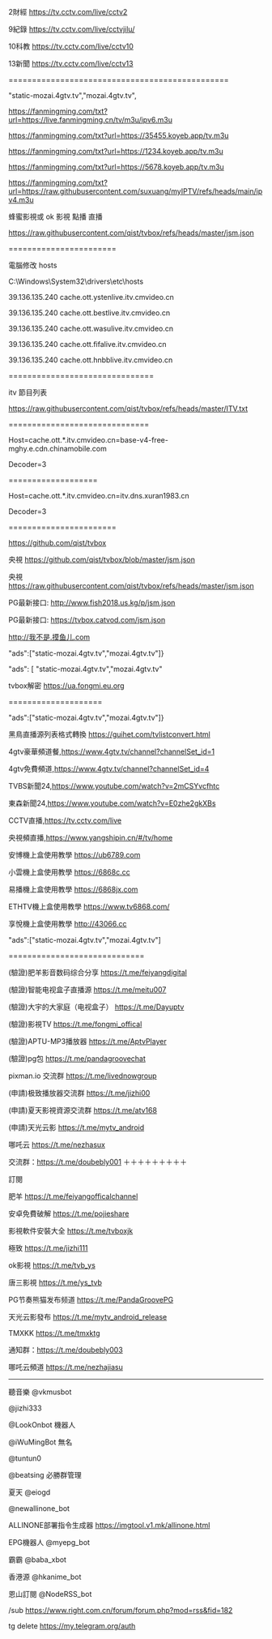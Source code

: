 2財經  https://tv.cctv.com/live/cctv2

9紀錄  https://tv.cctv.com/live/cctvjilu/

10科教  https://tv.cctv.com/live/cctv10

13新聞  https://tv.cctv.com/live/cctv13

===============================================

"static-mozai.4gtv.tv","mozai.4gtv.tv",

https://fanmingming.com/txt?url=https://live.fanmingming.cn/tv/m3u/ipv6.m3u

https://fanmingming.com/txt?url=https://35455.koyeb.app/tv.m3u

https://fanmingming.com/txt?url=https://1234.koyeb.app/tv.m3u

https://fanmingming.com/txt?url=https://5678.koyeb.app/tv.m3u

https://fanmingming.com/txt?url=https://raw.githubusercontent.com/suxuang/myIPTV/refs/heads/main/ipv4.m3u


蜂蜜影視或 ok 影視 點播 直播

https://raw.githubusercontent.com/qist/tvbox/refs/heads/master/jsm.json

=======================

電腦修改 hosts

C:\Windows\System32\drivers\etc\hosts

39.136.135.240 cache.ott.ystenlive.itv.cmvideo.cn


39.136.135.240 cache.ott.bestlive.itv.cmvideo.cn

39.136.135.240 cache.ott.wasulive.itv.cmvideo.cn

39.136.135.240 cache.ott.fifalive.itv.cmvideo.cn

39.136.135.240 cache.ott.hnbblive.itv.cmvideo.cn

===============================

itv 節目列表

https://raw.githubusercontent.com/qist/tvbox/refs/heads/master/ITV.txt

==============================


Host=cache.ott.*.itv.cmvideo.cn=base-v4-free-mghy.e.cdn.chinamobile.com

Decoder=3

===================

Host=cache.ott.*.itv.cmvideo.cn=itv.dns.xuran1983.cn

Decoder=3

=======================

https://github.com/qist/tvbox

央視 https://github.com/qist/tvbox/blob/master/jsm.json

央視 https://raw.githubusercontent.com/qist/tvbox/refs/heads/master/jsm.json

PG最新接口: http://www.fish2018.us.kg/p/jsm.json

PG最新接口: https://tvbox.catvod.com/jsm.json

http://我不是.摸鱼儿.com

"ads":["static-mozai.4gtv.tv","mozai.4gtv.tv"]}

"ads": [
    "static-mozai.4gtv.tv","mozai.4gtv.tv"

tvbox解密 https://ua.fongmi.eu.org

====================

"ads":["static-mozai.4gtv.tv","mozai.4gtv.tv"]}

黑鳥直播源列表格式轉換 https://guihet.com/tvlistconvert.html

4gtv豪華頻道餐,https://www.4gtv.tv/channel?channelSet_id=1

4gtv免費頻道,https://www.4gtv.tv/channel?channelSet_id=4

TVBS新聞24,https://www.youtube.com/watch?v=2mCSYvcfhtc

東森新聞24,https://www.youtube.com/watch?v=E0zhe2gkXBs

CCTV直播,https://tv.cctv.com/live

央視頻直播,https://www.yangshipin.cn/#/tv/home

安博機上盒使用教學 https://ub6789.com

小雲機上盒使用教學 https://6868c.cc

易播機上盒使用教學 https://6868jx.com

ETHTV機上盒使用教學 https://www.tv6868.com/

享悅機上盒使用教學
http://43066.cc

"ads":["static-mozai.4gtv.tv","mozai.4gtv.tv"]

=============================

(驗證)肥羊影音数码综合分享 https://t.me/feiyangdigital

(驗證)智能电视盒子直播源 https://t.me/meitu007

(驗證)大宇的大家庭（电视盒子） https://t.me/Dayuptv

(驗證)影視TV https://t.me/fongmi_offical

(驗證)APTU-MP3播放器 https://t.me/AptvPlayer

(驗證)pg包 https://t.me/pandagroovechat

pixman.io 交流群 https://t.me/livednowgroup

(申請)极致播放器交流群 https://t.me/jizhi00

(申請)夏天影視資源交流群 https://t.me/atv168

(申請)天光云影 https://t.me/mytv_android

哪吒云 https://t.me/nezhasux

交流群：https://t.me/doubebly001
＋＋＋＋＋＋＋＋＋

訂閱

肥羊 https://t.me/feiyangofficalchannel

安卓免費破解 https://t.me/pojieshare

影視軟件安裝大全 https://t.me/tvboxjk

極致 https://t.me/jizhi111

ok影視 https://t.me/tvb_ys

唐三影視 https://t.me/ys_tvb

PG节奏熊猫发布频道 https://t.me/PandaGroovePG

天光云影發布 https://t.me/mytv_android_release

TMXKK https://t.me/tmxktg

通知群：https://t.me/doubebly003

哪吒云頻道 https://t.me/nezhajiasu

********
聽音樂 @vkmusbot

@jizhi333

@LookOnbot 機器人

@iWuMingBot 無名

@tuntun0

@beatsing 必勝群管理

夏天 @eiogd

@newallinone_bot

ALLINONE部署指令生成器
https://imgtool.v1.mk/allinone.html

EPG機器人 @myepg_bot

霸霸 @baba_xbot

香港源 @hkanime_bot

恩山訂閱 @NodeRSS_bot

/sub https://www.right.com.cn/forum/forum.php?mod=rss&fid=182

tg delete https://my.telegram.org/auth

